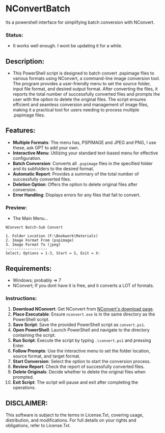# NConvertBatch
Its a powershell interface for simplifying batch conversion with NConvert.

### Status:
- It works well enough. I wont be updating it for a while.

## Description:
- This PowerShell script is designed to batch convert .pspimage files to various formats using NConvert, a command-line image conversion tool. The program provides a user-friendly menu to set the source folder, input file format, and desired output format. After converting the files, it reports the total number of successfully converted files and prompts the user with the option to delete the original files. The script ensures efficient and seamless conversion and management of image files, making it a practical tool for users needing to process multiple .pspimage files.

## Features:
- **Multiple Formats**: The menu has, PSPIMAGE and JPEG and PNG, I use these, ask GPT to add your own.
- **Interactive Menu**: Utilizing your standard text-based menu for effective configuration.
- **Batch Conversion**: Converts all `.pspimage` files in the specified folder and its subfolders to the desired format.
- **Automatic Report**: Provides a summary of the total number of successfully converted files.
- **Deletion Option**: Offers the option to delete original files after conversion.
- **Error Handling**: Displays errors for any files that fail to convert.

### Preview:
- The Main Menu...
```
NConvert Batch-Sub Convert

1. Folder Location (F:\Bookwork\Materials)
2. Image Format From (pspimage)
3. Image Format To (jpeg)
-------------------
Select; Options = 1-3, Start = S, Exit = X:

```

## Requirements:
- Windows; probably => 7
- NConvert; If you dont have it is free, and it converts a LOT of formats.

### Instructions:
1. **Download NConvert**: Get NConvert from [NConvert's download page](https://www.xnview.com/en/nconvert/#downloads).
2. **Place Executable**: Ensure `nconvert.exe` is in the same directory as the PowerShell script.
3. **Save Script**: Save the provided PowerShell script as `convert.ps1`.
4. **Open PowerShell**: Launch PowerShell and navigate to the directory containing the script.
5. **Run Script**: Execute the script by typing `.\convert.ps1` and pressing Enter.
6. **Follow Prompts**: Use the interactive menu to set the folder location, source format, and target format.
7. **Start Conversion**: Select the option to start the conversion process.
8. **Review Report**: Check the report of successfully converted files.
9. **Delete Originals**: Decide whether to delete the original files when prompted.
10. **Exit Script**: The script will pause and exit after completing the operations.

## DISCLAIMER:
This software is subject to the terms in License.Txt, covering usage, distribution, and modifications. For full details on your rights and obligations, refer to License.Txt.
